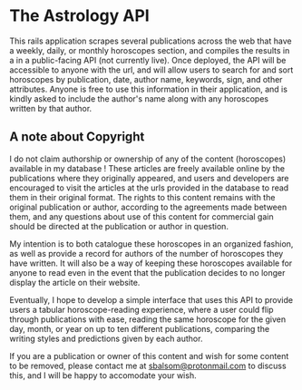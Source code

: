 # The Astrology API

This rails application scrapes several publications across the web that have a weekly, daily, or monthly horoscopes section, and compiles the results in a  in a public-facing API (not currently live). Once deployed, the API will be accessible to anyone with the url, and will allow users to search for and sort horoscopes by publication, date, author name, keywords, sign, and other attributes. Anyone is free to use this information in their application, and is kindly asked to include the author's name along with any horoscopes written by that author.

## A note about Copyright

I do not claim authorship or ownership of any of the content (horoscopes) available in my database ! These articles are freely available online by the publications where they originally appeared, and users and developers are encouraged to visit the  articles at the urls provided in the database to read them in their original format. The rights to this content remains with the original publication or author, according to the agreements made between them, and any questions about use of this content for commercial gain should be directed at the publication or author in question. 

My intention is to both catalogue these horoscopes in an organized fashion, as well as provide a record for authors of the number of horoscopes they have written. It will also be a way of keeping these horoscopes available for anyone to read even in the event that the publication decides to no longer display the article on their website.

Eventually, I hope to develop a simple interface that uses this API to provide users a tabular horoscope-reading experience, where a user could flip through publications with ease, reading the same horoscope for the given day, month, or year on up to ten different publications, comparing the writing styles and predictions given by each author.

If you are a publication or owner of this content and wish for some content to be removed, please contact me at sbalsom@protonmail.com to discuss this, and I will be happy to accomodate your wish.



